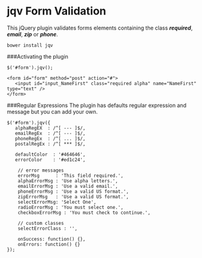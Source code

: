 # **jqv Form Validation**

This jQuery plugin validates forms elements containing the class **_required_**, **_email_**, **_zip_** or **_phone_**.
<br/>

`bower install jqv`


###Activating the plugin
 
    
    
`$('#form').jqv();`


    
    <form id="form" method="post" action="#">
       <input id="input_NameFirst" class="required alpha" name="NameFirst" type="text" />
    </form>
    


###Regular Expressions
The plugin has defaults regular expression and message but you can add your own.
    
    $('#form').jqv({
       alphaRegEX  : /^[ --- ]$/,
       emailRegEx  : /^[ --- ]$/,
       phoneRegEx  : /^[ ... ]$/,
       postalRegEx : /^[ *** ]$/,

       defaultColor  : '#464646',
       errorColor    : '#ed1c24',

        // error messages
        errorMsg      : 'This field required.',
        alphaErrorMsg : 'Use alpha letters.',
        emailErrorMsg : 'Use a valid email.',
        phoneErrorMsg : 'Use a valid US format.',
        zipErrorMsg   : 'Use a valid US format.',
        selectErrorMsg: 'Select One',
        radioErrorMsg : 'You must select one.',
        checkboxErrorMsg : 'You must check to continue.',

        // custom classes
        selectErrorClass : '',

        onSuccess: function() {},
        onErrors: function() {}
    });
    
